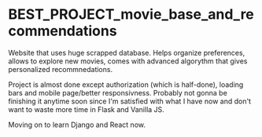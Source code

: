 # BEST_PROJECT_movie_base_and_recommendations
Website that uses huge scrapped database. Helps organize preferences, allows to explore new movies, comes with advanced algorythm that gives personalized recommnedations.

Project is almost done except authorization (which is half-done), loading bars and mobile page/better responsivness. Probably not gonna be finishing it anytime soon since I'm satisfied with what I have now and don't want to waste more time in Flask and Vanilla JS.

Moving on to learn Django and React now.
